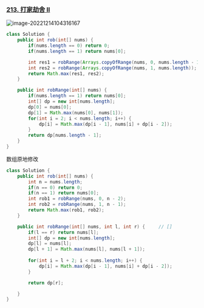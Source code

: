 ### [213. 打家劫舍 II](https://leetcode.cn/problems/house-robber-ii/)

![image-20221214104316167](https://cdn.jsdelivr.net/gh/iamk123/typora@main/uPic/2022/12/14/104316167098579616709857963457ozNOA-image-20221214104316167.png)

```java
class Solution {
    public int rob(int[] nums) {
        if(nums.length == 0) return 0;
        if(nums.length == 1) return nums[0];

        int res1 = robRange(Arrays.copyOfRange(nums, 0, nums.length - 1));
        int res2 = robRange(Arrays.copyOfRange(nums, 1, nums.length));
        return Math.max(res1, res2);
    }

    public int robRange(int[] nums) {
        if(nums.length == 1) return nums[0];
        int[] dp = new int[nums.length];
        dp[0] = nums[0];
        dp[1] = Math.max(nums[0], nums[1]);
        for(int i = 2; i < nums.length; i++) {
            dp[i] = Math.max(dp[i - 1], nums[i] + dp[i - 2]);
        }
        return dp[nums.length - 1];
    }
}
```

数组原地修改

```java
class Solution {
    public int rob(int[] nums) {
        int n = nums.length;
        if(n == 0) return 0;
        if(n == 1) return nums[0];
        int rob1 = robRange(nums, 0, n - 2);
        int rob2 = robRange(nums, 1, n - 1);
        return Math.max(rob1, rob2);
    }

    public int robRange(int[] nums, int l, int r) {     // []
        if(l == r) return nums[l];
        int[] dp = new int[nums.length];
        dp[l] = nums[l];
        dp[l + 1] = Math.max(nums[l], nums[l + 1]);
        
        for(int i = l + 2; i < nums.length; i++) {
            dp[i] = Math.max(dp[i - 1], nums[i] + dp[i - 2]);
        }

        return dp[r];

    }
}
```

